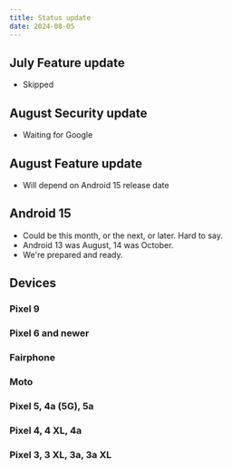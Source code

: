 ```yaml
---
title: Status update
date: 2024-08-05
---
```


## July Feature update

* Skipped

## August Security update

* Waiting for Google

## August Feature update

* Will depend on Android 15 release date

## Android 15

* Could be this month, or the next, or later. Hard to say.
* Android 13 was August, 14 was October.
* We're prepared and ready.

## Devices
### Pixel 9

### Pixel 6 and newer

### Fairphone

### Moto

### Pixel 5, 4a (5G), 5a

### Pixel 4, 4 XL, 4a

### Pixel 3, 3 XL, 3a, 3a XL